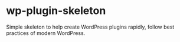 # wp-plugin-skeleton

Simple skeleton to help create WordPress plugins rapidly, follow best practices of modern WordPress.